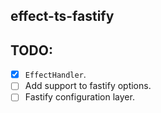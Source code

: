 ## effect-ts-fastify

## TODO:
- [x] `EffectHandler`.
- [ ] Add support to fastify options.
- [ ] Fastify configuration layer.
